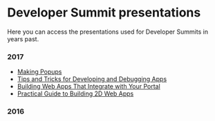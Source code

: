 # Developer Summit presentations

Here you can access the presentations used for Developer Summits in years past.

### 2017

* [Making Popups](http://hgonzago.github.io/presentations/Dev-Summit-2017/Popups/)
* [Tips and Tricks for Developing and Debugging Apps](http://hgonzago.github.io/presentations/Dev-Summit-2017/Dev-debug-tips)
* [Building Web Apps That Integrate with Your Portal](http://hgonzago.github.io/presentations/Dev-Summit-2017/Integrate-apps-portal/)
* [Practical Guide to Building 2D Web Apps](http://hgonzago.github.io/presentations/Dev-Summit-2017/Practical-guide-2d-apps/)


### 2016


